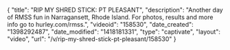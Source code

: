 {
    "title": "RIP MY SHRED STICK: PT PLEASANT",
    "description": "Another day of RMSS fun in Narragansett, Rhode Island. For photos, results and more info go to hurley.com\/rmss.",
    "videoid": "158530",
    "date_created": "1398292487",
    "date_modified": "1418181331",
    "type": "captivate",
    "layout": "video",
    "url": "\/v\/rip-my-shred-stick-pt-pleasant\/158530"
}